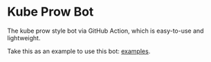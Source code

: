 # Kube Prow Bot

The kube prow style bot via GitHub Action, which is easy-to-use and lightweight.

Take this as an example to use this bot: [examples](./examples/kube-prow-bot.yaml).
